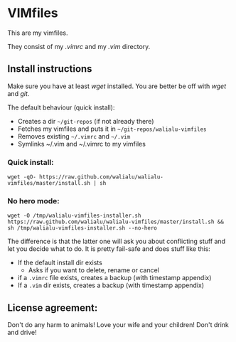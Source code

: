 VIMfiles
=========

This are my vimfiles.

They consist of my *.vimrc* and my *.vim* directory.

Install instructions
----------------------
Make sure you have at least *wget* installed. You are better be off with *wget*
and *git*.


The default behaviour (quick install):

- Creates a dir `~/git-repos` (if not already there)
- Fetches my vimfiles and puts it in `~/git-repos/walialu-vimfiles`
- Removes existing `~/.vimrc` and `~/.vim`
- Symlinks ~/.vim and ~/.vimrc to my vimfiles


### Quick install:

    wget -qO- https://raw.github.com/walialu/walialu-vimfiles/master/install.sh | sh

### No hero mode:

    wget -O /tmp/walialu-vimfiles-installer.sh https://raw.github.com/walialu/walialu-vimfiles/master/install.sh && sh /tmp/walialu-vimfiles-installer.sh --no-hero


The difference is that the latter one will ask you about conflicting stuff and
let you decide what to do. It is pretty fail-safe and does stuff like this:

- If the default install dir exists
    - Asks if you want to delete, rename or cancel
- if a `.vimrc` file exists, creates a backup (with timestamp appendix)
- If a `.vim` dir exists, creates a backup (with timestamp appendix)


License agreement:
------------------
Don't do any harm to animals!
Love your wife and your children!
Don't drink and drive!
